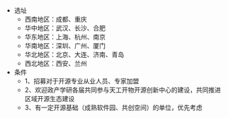 - 选址
	- 西南地区：成都、重庆
	- 华中地区：武汉、长沙、合肥
	- 华东地区：上海、杭州、南京
	- 华南地区：深圳、广州、厦门
	- 华北地区：北京、大连、济南、青岛
	- 西北地区：西安、兰州
- 条件
	- 1、招募对于开源专业从业人员、专家加盟
	- 2、欢迎政产学研各届共同参与天工开物开源创新中心的建设，共同推进区域开源生态建设
	- 3、有一定开源基础（成熟软件园、共创空间）的单位，优先考虑